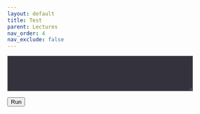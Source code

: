 ```yaml
---
layout: default
title: Test
parent: Lectures
nav_order: 4
nav_exclude: false
---
```


<head>
    <link rel="stylesheet" href="https://pyscript.net/alpha/pyscript.css" />
    <script defer src="https://pyscript.net/unstable/pyscript.js"></script>
</head>
    
<script>

function Code() {
    const code = document.getElementById('code').value;
    document.getElementById("out").innerHTML = ``;
    document.getElementById("result").innerHTML = `<py-script output="out">` + code + `</py-script>`;
}
</script>

<textarea id='code' name="code" rows="5" cols="50" style="background-color:#34333d"></textarea>

<button onclick="Code()">Run</button>

<div id='result'></div>

<div id="out"></div>